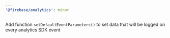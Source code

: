 ```yaml
---
'@firebase/analytics': minor
---
```


Add function `setDefaultEventParameters()` to set data that will be logged on every analytics SDK event
